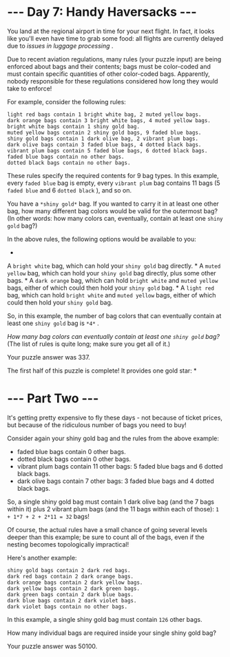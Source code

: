# --- Day 7: Handy Haversacks ---

 You land at the regional airport in time for your next flight. In fact, it looks like you'll even have time to grab some food: all flights are currently delayed due to
 *issues in luggage processing* 
 .
 



 Due to recent aviation regulations, many rules (your puzzle input) are being enforced about bags and their contents; bags must be color-coded and must contain specific quantities of other color-coded bags. Apparently, nobody responsible for these regulations considered how long they would take to enforce!
 



 For example, consider the following rules:
 



```
light red bags contain 1 bright white bag, 2 muted yellow bags.
dark orange bags contain 3 bright white bags, 4 muted yellow bags.
bright white bags contain 1 shiny gold bag.
muted yellow bags contain 2 shiny gold bags, 9 faded blue bags.
shiny gold bags contain 1 dark olive bag, 2 vibrant plum bags.
dark olive bags contain 3 faded blue bags, 4 dotted black bags.
vibrant plum bags contain 5 faded blue bags, 6 dotted black bags.
faded blue bags contain no other bags.
dotted black bags contain no other bags.

```


 These rules specify the required contents for 9 bag types. In this example, every
 `faded blue` 
 bag is empty, every
 `vibrant plum` 
 bag contains 11 bags (5
 `faded blue` 
 and 6
 `dotted black` 
 ), and so on.
 



 You have a
 `*shiny gold*`
 bag. If you wanted to carry it in at least one other bag, how many different bag colors would be valid for the outermost bag? (In other words: how many colors can, eventually, contain at least one
 `shiny gold` 
 bag?)
 



 In the above rules, the following options would be available to you:
 


* 
 A
 `bright white` 
 bag, which can hold your
 `shiny gold` 
 bag directly.
* 
 A
 `muted yellow` 
 bag, which can hold your
 `shiny gold` 
 bag directly, plus some other bags.
* 
 A
 `dark orange` 
 bag, which can hold
 `bright white` 
 and
 `muted yellow` 
 bags, either of which could then hold your
 `shiny gold` 
 bag.
* 
 A
 `light red` 
 bag, which can hold
 `bright white` 
 and
 `muted yellow` 
 bags, either of which could then hold your
 `shiny gold` 
 bag.



 So, in this example, the number of bag colors that can eventually contain at least one
 `shiny gold` 
 bag is
 `*4*`
 .
 



*How many bag colors can eventually contain at least one
 `shiny gold` 
 bag?* 
 (The list of rules is quite long; make sure you get all of it.)
 
Your puzzle answer was 337.

The first half of this puzzle is complete! It provides one gold star: \*

# --- Part Two ---
It's getting pretty expensive to fly these days - not because of ticket prices, but because of the ridiculous number of bags you need to buy!

Consider again your shiny gold bag and the rules from the above example:

- faded blue bags contain 0 other bags.
- dotted black bags contain 0 other bags.
- vibrant plum bags contain 11 other bags: 5 faded blue bags and 6 dotted black bags.
- dark olive bags contain 7 other bags: 3 faded blue bags and 4 dotted black bags.

So, a single shiny gold bag must contain 1 dark olive bag (and the 7 bags within it) plus 2 vibrant plum bags (and the 11 bags within each of those): `1 + 1*7 + 2 + 2*11 = 32` bags!

Of course, the actual rules have a small chance of going several levels deeper than this example; be sure to count all of the bags, even if the nesting becomes topologically impractical!

Here's another example:
```
shiny gold bags contain 2 dark red bags.
dark red bags contain 2 dark orange bags.
dark orange bags contain 2 dark yellow bags.
dark yellow bags contain 2 dark green bags.
dark green bags contain 2 dark blue bags.
dark blue bags contain 2 dark violet bags.
dark violet bags contain no other bags.
```
In this example, a single shiny gold bag must contain `126` other bags.

How many individual bags are required inside your single shiny gold bag?

Your puzzle answer was 50100.

